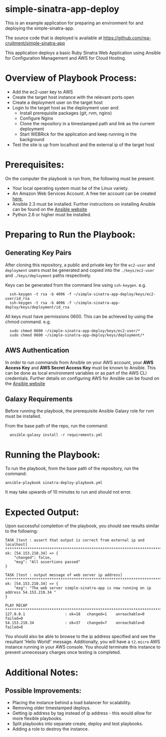 # simple-sinatra-app-deploy

This is an example application for preparing an environment for and deploying the simple-sinatra-app.

The source code that is deployed is available at https://github.com/rea-cruitment/simple-sinatra-app

This application deploys a basic Ruby Sinatra Web Application using Ansible for Configuration Management and AWS for Cloud Hosting.

# Overview of Playbook Process:

 - Add the ec2-user key to AWS
 - Create the target host instance with the relevant ports open
 - Create a deployment user on the target host
 - Login to the target host as the deployment user and:
   - Install prerequisite packages (git, rvm, nginx)
   - Configure Nginx
   - Clone the repository in a timestamped path and link as the current deployment
   - Start WEBRick for the application and keep running in the background
 - Test the site is up from localhost and the external ip of the target host

# Prerequisites:

On the computer the playbook is run from, the following must be present:

  - Your local operating system must be of the Linux variety.
  - An Amazon Web Services Account. A free tier account can be created [here.](https://aws.amazon.com/free/)
  - Ansible 2.3 must be installed. Further instructions on installing Ansible can be found on the [Ansible website](http://docs.ansible.com/ansible/latest/intro_installation.html)
  - Python 2.6 or higher must be installed.

# Preparing to Run the Playbook:

## Generating Key Pairs

After cloning this repository, a public and private key for the `ec2-user` and `deployment` users must be generated and copied into the `./keys/ec2-user`
and `./keys/deployment` paths respectively.

Keys can be generated from the command line using `ssh-keygen`. e.g.

```
  ssh-keygen -t rsa -b 4096 -f ~/simple-sinatra-app-deploy/keys/ec2-user/id_rsa
  ssh-keygen -t rsa -b 4096 -f ~/simple-sinatra-app-deploy/keys/deployment/id_rsa
```

All keys must have permissions 0600. This can be achieved by using the chmod command. e.g.

```
  sudo chmod 0600 ~/simple-sinatra-app-deploy/keys/ec2-user/*
  sudo chmod 0600 ~/simple-sinatra-app-deploy/keys/deployment/*
```

## AWS Authentication

In order to run commands from Ansible on your AWS account, your **AWS Access Key** and **AWS Secret Access Key** must be known to Ansible.
This can be done as local environment variables or as part of the AWS CLI credentials.
Further details on configuring AWS for Ansible can be found on the [Ansible website](http://docs.ansible.com/ansible/latest/guide_aws.html)

## Galaxy Requirements

Before running the playbook, the prerequisite Ansible Galaxy role for rvm must be installed.

From the base path of the repo, run the command:
```
  ansible-galaxy install -r requirements.yml
```

# Running the Playbook:

To run the playbook, from the base path of the repository, run the command:

```
ansible-playbook sinatra-deploy-playbook.yml
```

It may take upwards of 10 minutes to run and should not error.

# Expected Output:

Upon successful completion of the playbook, you should see results similar to the following:

```
TASK [test : assert that output is correct from external ip and localhost] *******************************************************************************************************************************************************************
ok: [54.153.210.34] => {
    "changed": false,
    "msg": "All assertions passed"
}

TASK [test : output message of web server ip address] ****************************************************************************************************************************************************************************************
ok: [54.153.210.34] => {
    "msg": "The web server simple-sinatra-app is now running on ip address 54.153.210.34 "
}

PLAY RECAP ***********************************************************************************************************************************************************************************************************************************
127.0.0.1                  : ok=18   changed=1    unreachable=0    failed=0
54.153.210.34              : ok=37   changed=7    unreachable=0    failed=0
```

You should also be able to browse to the ip address specified and see the resultant 'Hello World!' message.
Additionally, you will have a `t2.micro` AWS instance running in your AWS console.
You should terminate this instance to prevent unnecessary charges once testing is completed.

# Additional Notes:

## Possible Improvements:

 - Placing the instance behind a load balancer for scalability.
 - Removing older timestamped deploys.
 - Getting ip address by tag instead of ip address - this would allow for more flexible playbooks.
 - Split playbooks into separate create, deploy and test playbooks.
 - Adding a role to destroy the instance.
